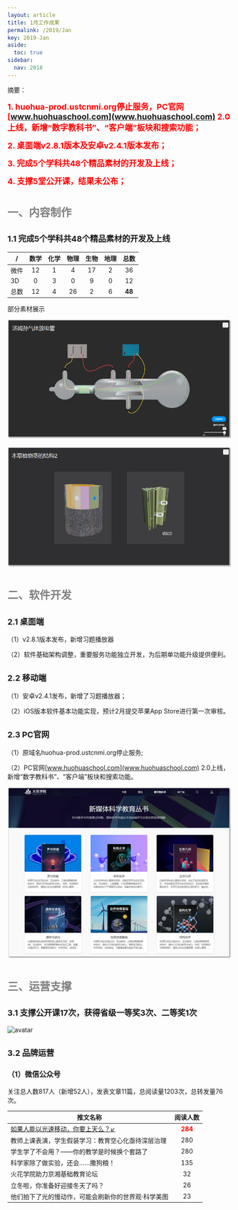 ```yaml
---
layout: article
title: 1月工作成果
permalink: /2019/Jan
key: 2019-Jan
aside:
  toc: true
sidebar:
  nav: 2018
---
```




摘要：

<bro/><bro/>

**<font size="4" color="red">1. huohua-prod.ustcnmi.org停止服务，PC官网[www.huohuaschool.com](www.huohuaschool.com) 2.0上线，新增“数字教科书”、“客户端”板块和搜索功能；</font>**

**<font size="4" color="red">2. 桌面端v2.8.1版本及安卓v2.4.1版本发布；</font>**

**<font size="4" color="red">3. 完成5个学科共48个精品素材的开发及上线；</font>**

**<font size="4" color="red">4. 支撑5堂公开课，结果未公布；</font>**

# <font size="5" color="gray">一、内容制作</font>

## <font size="4" >1.1 完成5个学科共48个精品素材的开发及上线</font>

| /   |  数学  |  化学 | 物理   |  生物  |  地理 |  总数 |
|-----|:------:|:------:|:------:|:------:|:------:|:------:|
| 微件 | 12 | 1 | 4 | 17 | 2 | 36 |
| 3D | 0 | 3 | 0 | 9 | 0 | 12 |
| 总数 | 12 | 4 | 26 | 2 | 6 | **48** |

部分素材展示

![avatar](images/20190111.png)

![avatar](images/20190112.png)

# <font size="5" color="gray">二、软件开发</font>

## <font size="4" >2.1 桌面端</font>

（1）v2.8.1版本发布，新增习题播放器

（2）软件基础架构调整，重要服务功能独立开发，为后期单功能升级提供便利。

## <font size="4" >2.2 移动端</font>
  
（1）安卓v2.4.1发布，新增了习题播放器；

（2）iOS版本软件基本功能实现，预计2月提交苹果App Store进行第一次审核。

## <font size="4" >2.3 PC官网</font>

（1）原域名huohua-prod.ustcnmi.org停止服务;

（2）PC官网[www.huohuaschool.com](www.huohuaschool.com) 2.0上线，新增“数字教科书”、“客户端”板块和搜索功能。

![avatar](images/20190123.png)

# <font size="5" color="gray">三、运营支撑</font>

## <font size="4" >3.1 支撑公开课17次，获得省级一等奖3次、二等奖1次</font>

![avatar](images/20181131.png)

## <font size="4" >3.2 品牌运营</font>

### <font size="3" >（1）微信公众号</font>

关注总人数817人（新增52人），发表文章11篇，总阅读量1203次，总转发量76次。

| 推文名称 |  阅读人数  | 
|-------------|:------:|
|[如果人能以光速移动，你要上天么？↙](https://mp.weixin.qq.com/s/-VsDm0fqip4HI6U7WPKc9Q)| **<font color="red">284</font>** |
|教师上课表演，学生假装学习：教育空心化亟待深层治理| 280 |
|学生学了不会用？——你的教学是时候换个套路了| 280 |
|科学家除了做实验，还会……撒狗粮！| 135 |
|火花学院助力京湘基础教育论坛| 32 |
|立冬啦，你准备好迎接冬天了吗？| 26 |
|他们拍下了光的慢动作，可能会刷新你的世界观·科学美图| 23 |

